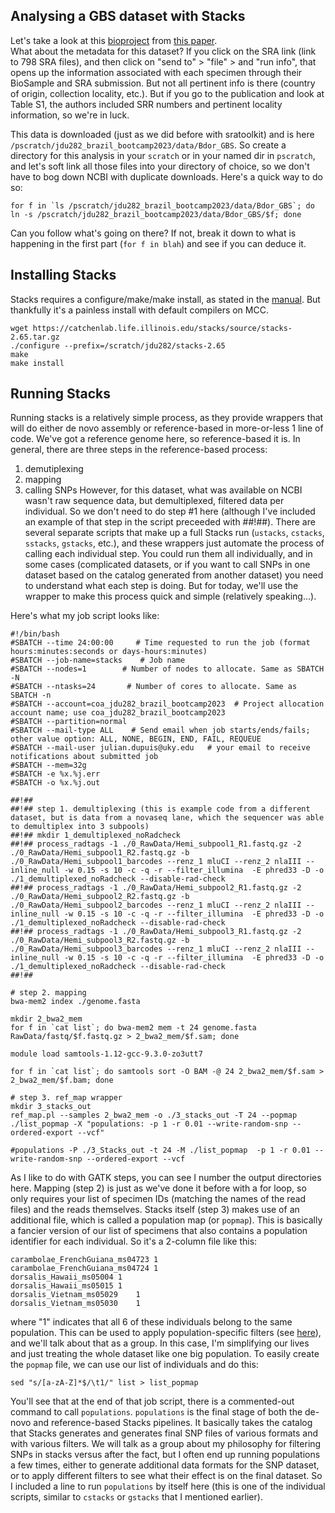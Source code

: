 ## Analysing a GBS dataset with Stacks

Let's take a look at this [bioproject](https://www.ncbi.nlm.nih.gov/bioproject/PRJNA987164) from [this paper](https://www.sciencedirect.com/science/article/abs/pii/S1055790323001926).<br>
What about the metadata for this dataset? If you click on the SRA link (link to 798 SRA files), and then click on "send to" > "file" > and "run info", that opens up the information associated with each specimen through their BioSample and SRA submission. But not all pertinent info is there (country of origin, collection locality, etc.). 
But if you go to the publication and look at Table S1, the authors included SRR numbers and pertinent locality information, so we're in luck.

This data is downloaded (just as we did before with sratoolkit) and is here `/pscratch/jdu282_brazil_bootcamp2023/data/Bdor_GBS`. So create a directory for this analysis in your `scratch` or in your named dir in `pscratch`, and let's soft link all those files into your directory of choice, so we don't have to bog down NCBI with duplicate downloads. Here's a quick way to do so:
```
for f in `ls /pscratch/jdu282_brazil_bootcamp2023/data/Bdor_GBS`; do ln -s /pscratch/jdu282_brazil_bootcamp2023/data/Bdor_GBS/$f; done
```
Can you follow what's going on there? If not, break it down to what is happening in the first part (`for f in blah`) and see if you can deduce it.

## Installing Stacks
Stacks requires a configure/make/make install, as stated in the [manual](https://catchenlab.life.illinois.edu/stacks/manual/#install). But thankfully it's a painless install with default compilers on MCC.
```
wget https://catchenlab.life.illinois.edu/stacks/source/stacks-2.65.tar.gz
./configure --prefix=/scratch/jdu282/stacks-2.65
make
make install
```

## Running Stacks
Running stacks is a relatively simple process, as they provide wrappers that will do either de novo assembly or reference-based in more-or-less 1 line of code. We've got a reference genome here, so reference-based it is. In general, there are three steps in the reference-based process:
1. demutiplexing
2. mapping
3. calling SNPs
However, for this dataset, what was available on NCBI wasn't raw sequence data, but demultiplexed, filtered data per individual. So we don't need to do step #1 here (although I've included an example of that step in the script preceeded with ##!##). There are several separate scripts that make up a full Stacks run (`ustacks`, `cstacks`, `sstacks`, `gstacks`, etc.), and these wrappers just automate the process of calling each individual step. You could run them all individually, and in some cases (complicated datasets, or if you want to call SNPs in one dataset based on the catalog generated from another dataset) you need to understand what each step is doing. But for today, we'll use the wrapper to make this process quick and simple (relatively speaking...).

Here's what my job script looks like:

```
#!/bin/bash
#SBATCH --time 24:00:00     # Time requested to run the job (format hours:minutes:seconds or days-hours:minutes)
#SBATCH --job-name=stacks    # Job name
#SBATCH --nodes=1        # Number of nodes to allocate. Same as SBATCH -N
#SBATCH --ntasks=24       # Number of cores to allocate. Same as SBATCH -n
#SBATCH --account=coa_jdu282_brazil_bootcamp2023  # Project allocation account name; use coa_jdu282_brazil_bootcamp2023
#SBATCH --partition=normal
#SBATCH --mail-type ALL    # Send email when job starts/ends/fails; other value option: ALL, NONE, BEGIN, END, FAIL, REQUEUE
#SBATCH --mail-user julian.dupuis@uky.edu   # your email to receive notifications about submitted job 
#SBATCH --mem=32g
#SBATCH -e %x.%j.err
#SBATCH -o %x.%j.out

##!## 
##!## step 1. demultiplexing (this is example code from a different dataset, but is data from a novaseq lane, which the sequencer was able to demultiplex into 3 subpools)
##!## mkdir 1_demultiplexed_noRadcheck
##!## process_radtags -1 ./0_RawData/Hemi_subpool1_R1.fastq.gz -2 ./0_RawData/Hemi_subpool1_R2.fastq.gz -b ./0_RawData/Hemi_subpool1_barcodes --renz_1 mluCI --renz_2 nlaIII --inline_null -w 0.15 -s 10 -c -q -r --filter_illumina  -E phred33 -D -o ./1_demultiplexed_noRadcheck --disable-rad-check
##!## process_radtags -1 ./0_RawData/Hemi_subpool2_R1.fastq.gz -2 ./0_RawData/Hemi_subpool2_R2.fastq.gz -b ./0_RawData/Hemi_subpool2_barcodes --renz_1 mluCI --renz_2 nlaIII --inline_null -w 0.15 -s 10 -c -q -r --filter_illumina  -E phred33 -D -o ./1_demultiplexed_noRadcheck --disable-rad-check
##!## process_radtags -1 ./0_RawData/Hemi_subpool3_R1.fastq.gz -2 ./0_RawData/Hemi_subpool3_R2.fastq.gz -b ./0_RawData/Hemi_subpool3_barcodes --renz_1 mluCI --renz_2 nlaIII --inline_null -w 0.15 -s 10 -c -q -r --filter_illumina  -E phred33 -D -o ./1_demultiplexed_noRadcheck --disable-rad-check
##!## 

# step 2. mapping
bwa-mem2 index ./genome.fasta

mkdir 2_bwa2_mem
for f in `cat list`; do bwa-mem2 mem -t 24 genome.fasta RawData/fastq/$f.fastq.gz > 2_bwa2_mem/$f.sam; done

module load samtools-1.12-gcc-9.3.0-zo3utt7

for f in `cat list`; do samtools sort -O BAM -@ 24 2_bwa2_mem/$f.sam > 2_bwa2_mem/$f.bam; done

# step 3. ref_map wrapper
mkdir 3_stacks_out
ref_map.pl --samples 2_bwa2_mem -o ./3_stacks_out -T 24 --popmap ./list_popmap -X "populations: -p 1 -r 0.01 --write-random-snp --ordered-export --vcf"

#populations -P ./3_Stacks_out -t 24 -M ./list_popmap  -p 1 -r 0.01 --write-random-snp --ordered-export --vcf
```

As I like to do with GATK steps, you can see I number the output directories here. Mapping (step 2) is just as we've done it before with a for loop, so only requires your list of specimen IDs (matching the names of the read files) and the reads themselves. Stacks itself (step 3) makes use of an additional file, which is called a population map (or `popmap`). This is basically a fancier version of our list of specimens that also contains a population identifier for each individual. So it's a 2-column file like this:
```
carambolae_FrenchGuiana_ms04723	1
carambolae_FrenchGuiana_ms04724	1
dorsalis_Hawaii_ms05004	1
dorsalis_Hawaii_ms05015	1
dorsalis_Vietnam_ms05029	1
dorsalis_Vietnam_ms05030	1
```
where "1" indicates that all 6 of these individuals belong to the same population. This can be used to apply population-specific filters (see [here](https://catchenlab.life.illinois.edu/stacks/comp/populations.php)), and we'll talk about that as a group. In this case, I'm simplifying our lives and just treating the whole dataset like one big population. To easily create the `popmap` file, we can use our list of individuals and do this:
```
sed "s/[a-zA-Z]*$/\t1/" list > list_popmap
```

You'll see that at the end of that job script, there is a commented-out command to call `populations`. `populations` is the final stage of both the de-novo and reference-based Stacks pipelines. It basically takes the catalog that Stacks generates and generates final SNP files of various formats and with various filters. We will talk as a group about my philosophy for filtering SNPs in stacks versus after the fact, but I often end up running populations a few times, either to generate additional data formats for the SNP dataset, or to apply different filters to see what their effect is on the final dataset. So I included a line to run `populations` by itself here (this is one of the individual scripts, similar to `cstacks` or `gstacks` that I mentioned earlier). 

